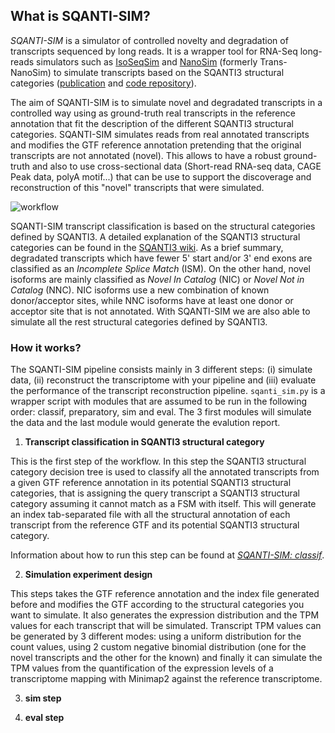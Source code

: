 ## What is SQANTI-SIM?

*SQANTI-SIM* is a simulator of controlled novelty and degradation of transcripts sequenced by long reads. It is a wrapper tool for RNA-Seq long-reads simulators such as [IsoSeqSim](https://github.com/yunhaowang/IsoSeqSim) and [NanoSim](https://github.com/bcgsc/NanoSim) (formerly Trans-NanoSim) to simulate transcripts based on the SQANTI3 structural categories ([publication](https://www.ncbi.nlm.nih.gov/pmc/articles/PMC5848618/) and [code repository](https://github.com/ConesaLab/SQANTI3)).

The aim of SQANTI-SIM is to simulate novel and degradated transcripts in a controlled way using as ground-truth real transcripts in the reference annotation that fit the description of the different SQANTI3 structural categories. SQANTI-SIM simulates reads from real annotated transcripts and modifies the GTF reference annotation pretending that the original transcripts are not annotated (novel). This allows to have a robust ground-truth and also to use cross-sectional data (Short-read RNA-seq data, CAGE Peak data, polyA motif...) that can be use to support the discoverage and reconstruction of this "novel" transcripts that were simulated.

![workflow](https://github.com/jorgemt98/SQANTI-SIM/blob/main/docs/sqantisim_workflow.png)

SQANTI-SIM transcript classification is based on the structural categories defined by SQANTI3. A detailed explanation of the SQANTI3 structural categories can be found in the [SQANTI3 wiki](). As a brief summary, degradated transcripts which have fewer 5' start and/or 3' end exons are classified as an *Incomplete Splice Match* (ISM). On the other hand, novel isoforms are mainly classified as *Novel In Catalog* (NIC) or *Novel Not in Catalog* (NNC). NIC isoforms use a new combination of known donor/acceptor sites, while NNC isoforms have at least one donor or acceptor site that is not annotated. With SQANTI-SIM we are also able to simulate all the rest structural categories defined by SQANTI3.

### How it works?

The SQANTI-SIM pipeline consists mainly in 3 different steps: (i) simulate data, (ii) reconstruct the transcriptome with your pipeline and (iii) evaluate the performance of the transcript reconstruction pipeline. `sqanti_sim.py` is a wrapper script with modules that are assumed to be run in the following order: classif, preparatory, sim and eval. The 3 first modules will simulate the data and the last module would generate the evalution report.

1. **Transcript classification in SQANTI3 structural category**

This is the first step of the workflow. In this step the SQANTI3 structural category decision tree is used to classify all the annotated transcripts from a given GTF reference annotation in its potential SQANTI3 structural categories, that is assigning the query transcript a SQANTI3 structural category assuming it cannot match as a FSM with itself. This will generate an index tab-separated file with all the structural annotation of each transcript from the reference GTF and its potential SQANTI3 structural category.

Information about how to run this step can be found at [*SQANTI-SIM: classif*]().

2. **Simulation experiment design**

This steps takes the GTF reference annotation and the index file generated before and modifies the GTF according to the structural categories you want to simulate. It also generates the expression distribution and the TPM values for each transcript that will be simulated. Transcript TPM values can be generated by 3 different modes: using a uniform distribution for the count values, using 2 custom  negative binomial distribution (one for the novel transcripts and the other for the known) and finally it can simulate the TPM values from the quantification of the expression levels of a transcriptome mapping with Minimap2 against the reference transcriptome.

3. **sim step**


4. **eval step**



